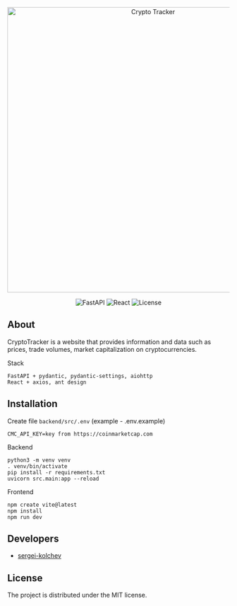 <p align="center">
      <img src="https://i.ibb.co/kMPxB0Z/logo.png" alt="Crypto Tracker" width="645">
</p>

<p align="center">   
   <img src="https://img.shields.io/badge/Made_with-FastAPI-blue" alt="FastAPI">
   <img src="https://img.shields.io/badge/React-18-blue?logo=React" alt="React">
   <img src="https://img.shields.io/badge/License-MIT-success" alt="License">
</p>


## About

CryptoTracker is a website that provides information and data such as prices, trade volumes, market capitalization on cryptocurrencies.

Stack

    FastAPI + pydantic, pydantic-settings, aiohttp
    React + axios, ant design


## Installation

Create file `backend/src/.env` (example - .env.example)

    CMC_API_KEY=key from https://coinmarketcap.com

Backend

    python3 -m venv venv
    . venv/bin/activate
    pip install -r requirements.txt
    uvicorn src.main:app --reload

Frontend

    npm create vite@latest
    npm install
    npm run dev


## Developers

- [sergei-kolchev](https://github.com/sergei-kolchev)

## License

The project is distributed under the MIT license.